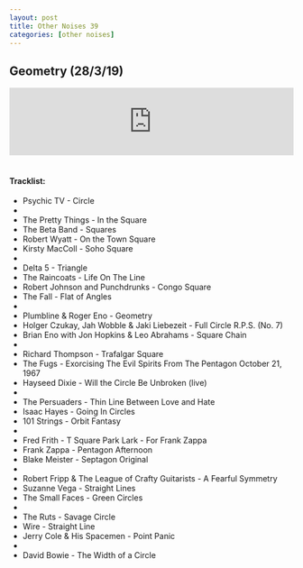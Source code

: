 ```yaml
---
layout: post
title: Other Noises 39
categories: [other noises]
---
```


## Geometry (28/3/19)

<iframe width="100%" height="120" src="https://www.mixcloud.com/widget/iframe/?hide_cover=1&feed=%2Fzero_cc%2Fother-noises-39-28319-geometry%2F" frameborder="0" ></iframe>
&nbsp;

#### Tracklist:

- Psychic TV - Circle
- 
- The Pretty Things - In the Square
- The Beta Band - Squares
- Robert Wyatt - On the Town Square
- Kirsty MacColl - Soho Square
- 
- Delta 5 - Triangle
- The Raincoats - Life On The Line
- Robert Johnson and Punchdrunks - Congo Square
- The Fall - Flat of Angles
- 
- Plumbline & Roger Eno - Geometry
- Holger Czukay, Jah Wobble & Jaki Liebezeit - Full Circle R.P.S. (No. 7)
- Brian Eno with Jon Hopkins & Leo Abrahams - Square Chain
- 
- Richard Thompson - Trafalgar Square
- The Fugs - Exorcising The Evil Spirits From The Pentagon October 21, 1967
- Hayseed Dixie - Will the Circle Be Unbroken (live)
- 
- The Persuaders - Thin Line Between Love and Hate
- Isaac Hayes - Going In Circles
- 101 Strings - Orbit Fantasy
- 
- Fred Frith - T Square Park Lark - For Frank Zappa
- Frank Zappa - Pentagon Afternoon
- Blake Meister - Septagon Original
- 
- Robert Fripp & The League of Crafty Guitarists - A Fearful Symmetry
- Suzanne Vega - Straight Lines
- The Small Faces - Green Circles
- 
- The Ruts - Savage Circle
- Wire - Straight Line
- Jerry Cole & His Spacemen - Point Panic
- 
- David Bowie - The Width of a Circle
